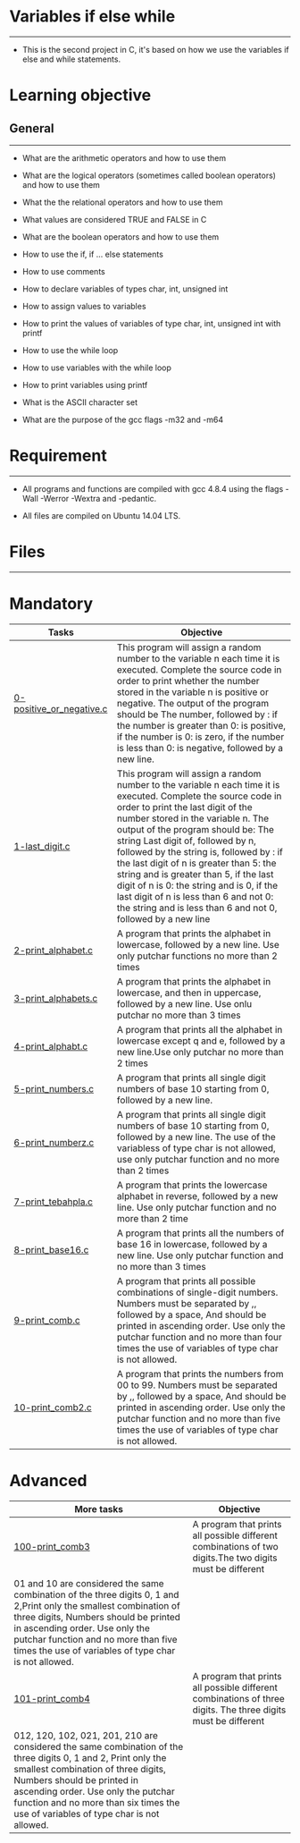 # **Variables if else while**
___
- This is the second project in C, it's based on how we use the variables if else and while statements.
# **Learning objective**
## General
___
- What are the arithmetic operators and how to use them

- What are the logical operators (sometimes called boolean operators) and how to use them

- What the the relational operators and how to use them

- What values are considered TRUE and FALSE in C

- What are the boolean operators and how to use them

- How to use the if, if ... else statements

- How to use comments

- How to declare variables of types char, int, unsigned int

- How to assign values to variables

- How to print the values of variables of type char, int, unsigned int with printf

- How to use the while loop

- How to use variables with the while loop

- How to print variables using printf

- What is the ASCII character set

- What are the purpose of the gcc flags -m32 and -m64
# **Requirement**
___

- All programs and functions are compiled with gcc 4.8.4 using the flags -Wall -Werror -Wextra and -pedantic.

- All files are compiled on Ubuntu 14.04 LTS.
# Files
___
# Mandatory
|Tasks                      | Objective                                                                                 |
|---------------------------|-------------------------------------------------------------------------------------------|
|[0-positive_or_negative.c]() | This program will assign a random number to the variable n each time it is executed. Complete the source code in order to print whether the number stored in the variable n is positive or negative. The output of the program should be The number, followed by : if the number is greater than 0: is positive, if the number is 0: is zero, if the number is less than 0: is negative, followed by a new line. |
|[1-last_digit.c]() | This program will assign a random number to the variable n each time it is executed. Complete the source code in order to print the last digit of the number stored in the variable n. The output of the program should be: The string Last digit of, followed by n, followed by the string is, followed by : if the last digit of n is greater than 5: the string and is greater than 5, if the last digit of n is 0: the string and is 0, if the last digit of n is less than 6 and not 0: the string and is less than 6 and not 0, followed by a new line |
|[2-print_alphabet.c]() | A program that prints the alphabet in lowercase, followed by a new line. Use only putchar functions no more than 2 times |
|[3-print_alphabets.c]() | A program that prints the alphabet in lowercase, and then in uppercase, followed by a new line. Use onlu putchar no more than 3 times |
|[4-print_alphabt.c]() | A program that prints all the alphabet in lowercase except q and e, followed by a new line.Use only putchar no more than 2 times |
|[5-print_numbers.c]() | A program that prints all single digit numbers of base 10 starting from 0, followed by a new line. |
|[6-print_numberz.c]() | A program that prints all single digit numbers of base 10 starting from 0, followed by a new line. The use of the variabless of type char is not allowed, use only putchar function and no more than 2 times |
|[7-print_tebahpla.c]() | A program that prints the lowercase alphabet in reverse, followed by a new line. Use only putchar function and no more than 2 time |
|[8-print_base16.c]() | A program that prints all the numbers of base 16 in lowercase, followed by a new line. Use only putchar function and no more than 3 times |
|[9-print_comb.c]() | A program that prints all possible combinations of single-digit numbers. Numbers must be separated by ,, followed by a space, And should be printed in ascending order. Use only the putchar function and no more than four times the use of variables of type char is not allowed. |
|[10-print_comb2.c]() | A program that prints the numbers from 00 to 99. Numbers must be separated by ,, followed by a space, And should be printed in ascending order. Use only the putchar function and no more than five times the use of variables of type char is not allowed.|
# Advanced
| More tasks                | Objective                                                                                 |
|---------------------------|-------------------------------------------------------------------------------------------|
|[100-print_comb3]() | A program that prints all possible different combinations of two digits.The two digits must be different
01 and 10 are considered the same combination of the three digits 0, 1 and 2,Print only the smallest combination of three digits, Numbers should be printed in ascending order. Use only the putchar function and no more than five times the use of variables of type char is not allowed.|
|[101-print_comb4]() | A program that prints all possible different combinations of three digits. The three digits must be different
012, 120, 102, 021, 201, 210 are considered the same combination of the three digits 0, 1 and 2, Print only the smallest combination of three digits, Numbers should be printed in ascending order. Use only the putchar function and no more than six times the use of variables of type char is not allowed. |